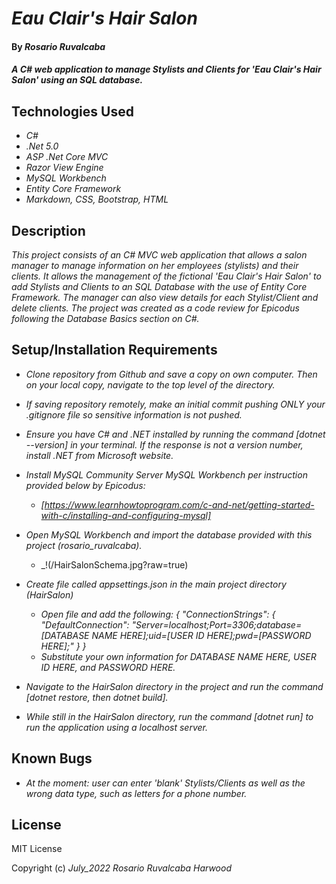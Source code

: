 # _Eau Clair's Hair Salon_

#### By _**Rosario Ruvalcaba**_

#### _A C# web application to manage Stylists and Clients for 'Eau Clair's Hair Salon' using an SQL database._

## Technologies Used

* _C#_
* _.Net 5.0_
* _ASP .Net Core MVC_
* _Razor View Engine_
* _MySQL Workbench_
* _Entity Core Framework_
* _Markdown, CSS, Bootstrap, HTML_

## Description

_This project consists of an C# MVC web application that allows a salon manager to manage information on her employees (stylists) and their clients. It allows the management of the fictional 'Eau Clair's Hair Salon' to add Stylists and Clients to an SQL Database with the use of Entity Core Framework. The manager can also view details for each Stylist/Client and delete clients. The project was created as a code review for Epicodus following the Database Basics section on C#._


## Setup/Installation Requirements

* _Clone repository from Github and save a copy on own computer. Then on your local copy, navigate to the top level of the directory._

* _If saving repository remotely, make an initial commit pushing ONLY your .gitignore file so sensitive information is not pushed._

* _Ensure you have C# and .NET installed by running the command [dotnet --version] in your terminal. If the response is not a version number, install .NET from Microsoft website._

* _Install MySQL Community Server MySQL Workbench per instruction provided below by Epicodus:_
  * _[https://www.learnhowtoprogram.com/c-and-net/getting-started-with-c/installing-and-configuring-mysql]_

* _Open MySQL Workbench and import the database provided with this project (rosario_ruvalcaba)._
  * _!(/HairSalonSchema.jpg?raw=true)



* _Create file called appsettings.json in the main project directory (HairSalon)_
  * _Open file and add the following: { "ConnectionStrings": { "DefaultConnection": "Server=localhost;Port=3306;database=[DATABASE NAME HERE];uid=[USER ID HERE];pwd=[PASSWORD HERE];" } }_
  * _Substitute your own information for DATABASE NAME HERE, USER ID HERE, and PASSWORD HERE._

* _Navigate to the HairSalon directory in the project and run the command [dotnet restore, then dotnet build]._

* _While still in the HairSalon directory, run the command [dotnet run] to run the application using a localhost server._

## Known Bugs

* _At the moment: user can enter 'blank' Stylists/Clients as well as the wrong data type, such as letters for a phone number._

## License

MIT License

Copyright (c) _July_2022_ _Rosario Ruvalcaba Harwood_